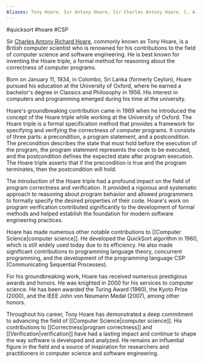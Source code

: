 ```yaml
---
Aliases: Tony Hoare, Sir Antony Hoare, Sir Charles Antony Hoare, C. A. R. Hoare
---
```

#quicksort #hoare #CSP

Sir [Charles Antony Richard Hoare](https://www.wikiwand.com/en/Tony_Hoare), commonly known as Tony Hoare, is a British computer scientist who is renowned for his contributions to the field of computer science and software engineering. He is best known for inventing the Hoare triple, a formal method for reasoning about the correctness of computer programs.

Born on January 11, 1934, in Colombo, Sri Lanka (formerly Ceylon), Hoare pursued his education at the University of Oxford, where he earned a bachelor's degree in Classics and Philosophy in 1956. His interest in computers and programming emerged during his time at the university.

Hoare's groundbreaking contribution came in 1969 when he introduced the concept of the Hoare triple while working at the University of Oxford. The Hoare triple is a formal specification method that provides a framework for specifying and verifying the correctness of computer programs. It consists of three parts: a precondition, a program statement, and a postcondition. The precondition describes the state that must hold before the execution of the program, the program statement represents the code to be executed, and the postcondition defines the expected state after program execution. The Hoare triple asserts that if the precondition is true and the program terminates, then the postcondition will hold.

The introduction of the Hoare triple had a profound impact on the field of program correctness and verification. It provided a rigorous and systematic approach to reasoning about program behavior and allowed programmers to formally specify the desired properties of their code. Hoare's work on program verification contributed significantly to the development of formal methods and helped establish the foundation for modern software engineering practices.

Hoare has made numerous other notable contributions to [[Computer Science|computer science]]. He developed the QuickSort algorithm in 1960, which is still widely used today due to its efficiency. He also made significant contributions to programming language theory, concurrent programming, and the development of the programming language CSP (Communicating Sequential Processes).

For his groundbreaking work, Hoare has received numerous prestigious awards and honors. He was knighted in 2000 for his services to computer science. He has been awarded the Turing Award (1980), the Kyoto Prize (2000), and the IEEE John von Neumann Medal (2007), among other honors.

Throughout his career, Tony Hoare has demonstrated a deep commitment to advancing the field of [[Computer Science|computer science]]. His contributions to [[Correctness|program correctness]] and [[Verification|verification]] have had a lasting impact and continue to shape the way software is developed and analyzed. He remains an influential figure in the field and a source of inspiration for researchers and practitioners in computer science and software engineering.